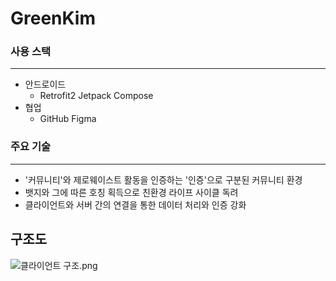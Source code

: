 # GreenKim

### 사용 스택

---

- 안드로이드
    - Retrofit2   Jetpack Compose
- 협업
    - GitHub      Figma

### 주요 기술

---

- '커뮤니티'와 제로웨이스트 활동을 인증하는 '인증'으로 구분된 커뮤니티 환경
- 뱃지와 그에 따른 호칭 획득으로 친환경 라이프 사이클 독려
- 클라이언트와 서버 간의 연결을 통한 데이터 처리와 인증 강화

      
## 구조도

![클라이언트 구조.png](https://prod-files-secure.s3.us-west-2.amazonaws.com/891ed103-624f-465e-9caf-58e8a27a9879/99362354-0028-454b-9455-0d17e508a198/%E1%84%8F%E1%85%B3%E1%86%AF%E1%84%85%E1%85%A1%E1%84%8B%E1%85%B5%E1%84%8B%E1%85%A5%E1%86%AB%E1%84%90%E1%85%B3_%E1%84%80%E1%85%AE%E1%84%8C%E1%85%A9.png)
